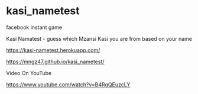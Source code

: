 # kasi_nametest
facebook instant game

Kasi Namatest - guess which Mzansi Kasi you are from based on your name

https://kasi-nametest.herokuapp.com/

https://mngz47.github.io/kasi_nametest/

Video On YouTube

https://www.youtube.com/watch?v=B4RgQEuzcLY




